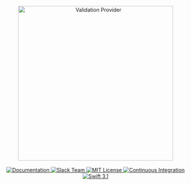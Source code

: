 <p align="center">
    <img src="https://cloud.githubusercontent.com/assets/1977704/25430363/a4b6515a-2a7c-11e7-9a19-77bd1edd3c2d.png" width="420" alt="Validation Provider">
    <br>
    <br>
    <a href="https://docs.vapor.codes/2.0/validation/overview/">
        <img src="http://img.shields.io/badge/read_the-docs-92A8D1.svg" alt="Documentation">
    </a>
    <a href="http://vapor.team">
        <img src="http://vapor.team/badge.svg" alt="Slack Team">
    </a>
    <a href="LICENSE">
        <img src="http://img.shields.io/badge/license-MIT-brightgreen.svg" alt="MIT License">
    </a>
    <a href="https://circleci.com/gh/vapor/validation-provider">
        <img src="https://circleci.com/gh/vapor/validation-provider.svg?style=shield" alt="Continuous Integration">
    </a>
    <a href="https://swift.org">
        <img src="http://img.shields.io/badge/swift-3.1-brightgreen.svg" alt="Swift 3.1">
    </a>
</center>
